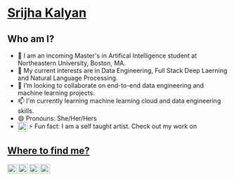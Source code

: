 # [Srijha Kalyan](https://srijha09.github.io/Home/)

<!--ijha09/Srijha09** is a ✨ _special_ ✨ repository because its `README.md` (this file) appears on your GitHub profile.-->
## Who am I?

- 🔭 I am an incoming Master's in Artifical Intelligence student at Northeastern University, Boston, MA.
- 🌱 My current interests are in Data Engineering, Full Stack Deep Laerning and Natural Language Processing.
- 👯 I’m looking to collaborate on end-to-end data engineering and machine learning projects.
- 📫 I'm currently learning machine learning cloud and data engineering skills.
- 😄 Pronouns: She/Her/Hers
- ⚡ Fun fact: I am a self taught artist. Check out my work on <a href="https://www.instagram.com/eclecticc.art/">
  <img align="left" alt="Srijha's Linkedin" width="22px" src="https://img.shields.io/badge/Instagram-E4405F?style=for-the-badge&logo=instagram&logoColor=white"/>

## Where to find me?

<a href="https://www.linkedin.com/in/srijha-kalyan-340364167/">
  <img align="left" alt="Srijha's Linkedin" width="22px" src="https://raw.githubusercontent.com/peterthehan/peterthehan/master/assets/linkedin.svghttps://img.shields.io/badge/LinkedIn-0077B5?style=for-the-badge&logo=linkedin&logoColor=white"/>
</a>
<a href="mailto:srijhakalyan99@gmail.com">
  <img align="left" alt="Srijha's Linkedin" width="22px" src="https://img.shields.io/badge/Gmail-D14836?style=for-the-badge&logo=gmail&logoColor=white"/>
</a>
<a href="https://twitter.com/SrijhaKalyan">
  <img align="left" alt="Srijha Kalyan | Twitter"width="22px" src="https://raw.githubusercontent.com/peterthehan/peterthehan/master/assets/twitter.svg"/>
</a>
<a href="https://medium.com/@srijha.1999">
  <img align="left" alt="Srijha Kalyan | Medium" width="22px" src="https://raw.githubusercontent.com/peterthehan/peterthehan/master/assets/medium.svg"/>
</a>




